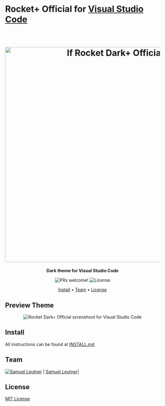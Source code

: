 # Rocket+ Official for [Visual Studio Code](http://code.visualstudio.com)

<h1 align="center">
  <br>
  <img src="https://github.com/SamuelLeutner/getrocketplus/assets/103613009/95d683cc-1f78-46ed-ac3d-0330e468876a" alt="If Rocket Dark+ Official" width="700">
  <br>
</h1>

<p align="center">
  <strong>Dark theme for Visual Studio Code</strong>
</p>

<p align="center">
  <img src="https://img.shields.io/badge/PRs-welcome-%235FCC6F.svg" alt="PRs welcome!" />

  <img alt="License" src="https://img.shields.io/badge/license-MIT-%235FCC6F">
</p>

<p align="center">
  <a href="#install">Install</a> •
  <a href="#team">Team</a> •
  <a href="#license">License</a>
</p>

## Preview Theme
<p align="center">
  <img alt="Rocket Dark+ Official screnshoot for Visual Studio Code" src="https://github.com/SamuelLeutner/getrocketplus/assets/103613009/7f8cbbef-1bfb-43d5-8d50-e794ab2363c1">
</p>

## Install

All instructions can be found at [INSTALL.md](https://github.com/SamuelLeutner/getrocketplus/blob/main/INSTALL.MD).

## Team

[![Samuel Leutner](https://github.com/samuelleutner.png?size=100)](https://github.com/samuelleutner)
| [Samuel Leutner](https://github.com/SamuelLeutner/)|

## License

[MIT License](https://github.com/SamuelLeutner/getrocketplus/blob/main/LICENSE)
